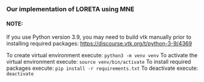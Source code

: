 ### Our implementation of LORETA using MNE

#### NOTE:
If you use Python version 3.9, you may need to build vtk manually prior to installing required packages: https://discourse.vtk.org/t/python-3-9/4369


To create virtual environment execute: `python3 -m venv venv`
To activate the virtual environment execute: `source venv/bin/activate`
To install required packages execute: `pip install -r requirements.txt`
To deactivate execute: `deactivate`

